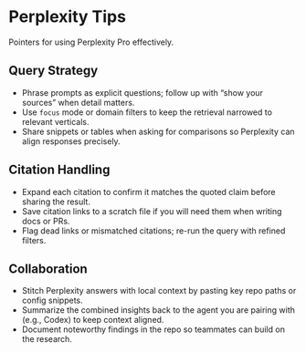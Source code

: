 # Perplexity Tips

Pointers for using Perplexity Pro effectively.

## Query Strategy
- Phrase prompts as explicit questions; follow up with “show your sources” when detail matters.
- Use `focus` mode or domain filters to keep the retrieval narrowed to relevant verticals.
- Share snippets or tables when asking for comparisons so Perplexity can align responses precisely.

## Citation Handling
- Expand each citation to confirm it matches the quoted claim before sharing the result.
- Save citation links to a scratch file if you will need them when writing docs or PRs.
- Flag dead links or mismatched citations; re-run the query with refined filters.

## Collaboration
- Stitch Perplexity answers with local context by pasting key repo paths or config snippets.
- Summarize the combined insights back to the agent you are pairing with (e.g., Codex) to keep context aligned.
- Document noteworthy findings in the repo so teammates can build on the research.
